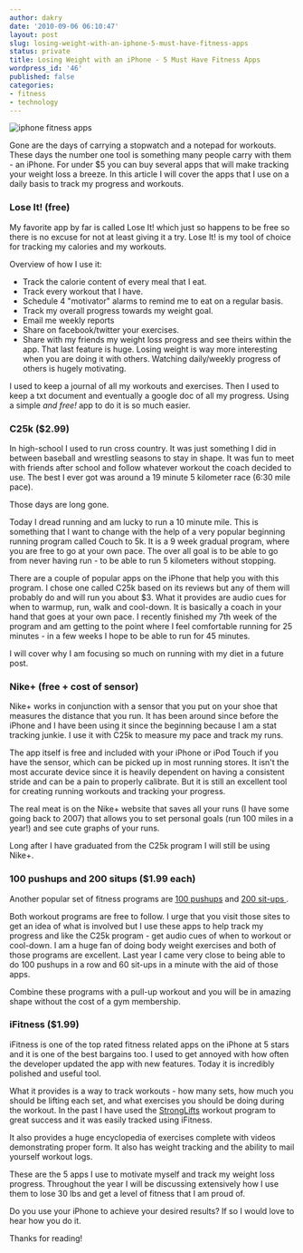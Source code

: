 ```yaml
---
author: dakry
date: '2010-09-06 06:10:47'
layout: post
slug: losing-weight-with-an-iphone-5-must-have-fitness-apps
status: private
title: Losing Weight with an iPhone - 5 Must Have Fitness Apps
wordpress_id: '46'
published: false
categories:
- fitness
- technology
---
```


![iphone fitness
apps](http://farm5.static.flickr.com/4127/4963017072_df74617d5c_z.jpg)

Gone are the days of carrying a stopwatch and a notepad for workouts. These
days the number one tool is something many people carry with them - an iPhone.
For under $5 you can buy several apps that will make tracking your weight loss
a breeze. In this article I will cover the apps that I use on a daily basis to
track my progress and workouts.

### Lose It! (free)

  
My favorite app by far is called Lose It! which just so happens to be free so
there is no excuse for not at least giving it a try. Lose It! is my tool of
choice for tracking my calories and my workouts.

Overview of how I use it:

  * Track the calorie content of every meal that I eat.
  * Track every workout that I have.
  * Schedule 4 "motivator" alarms to remind me to eat on a regular basis.
  * Track my overall progress towards my weight goal.
  * Email me weekly reports
  * Share on facebook/twitter your exercises.
  * Share with my friends my weight loss progress and see theirs within the app.
That last feature is huge. Losing weight is way more interesting when you are
doing it with others. Watching daily/weekly progress of others is hugely
motivating.

I used to keep a journal of all my workouts and exercises. Then I used to keep
a txt document and eventually a google doc of all my progress. Using a simple
_and free!_ app to do it is so much easier.

### C25k ($2.99)

In high-school I used to run cross country. It was just something I did in
between baseball and wrestling seasons to stay in shape. It was fun to meet
with friends after school and follow whatever workout the coach decided to
use. The best I ever got was around a 19 minute 5 kilometer race (6:30 mile
pace).

Those days are long gone.

Today I dread running and am lucky to run a 10 minute mile. This is something
that I want to change with the help of a very popular beginning running
program called Couch to 5k. It is a 9 week gradual program, where you are free
to go at your own pace. The over all goal is to be able to go from never
having run - to be able to run 5 kilometers without stopping.

There are a couple of popular apps on the iPhone that help you with this
program. I chose one called C25k based on its reviews but any of them will
probably do and will run you about $3. What it provides are audio cues for
when to warmup, run, walk and cool-down. It is basically a coach in your hand
that goes at your own pace. I recently finished my 7th week of the program and
am getting to the point where I feel comfortable running for 25 minutes - in a
few weeks I hope to be able to run for 45 minutes.

I will cover why I am focusing so much on running with my diet in a future
post.

### Nike+ (free + cost of sensor)

Nike+ works in conjunction with a sensor that you put on your shoe that
measures the distance that you run. It has been around since before the iPhone
and I have been using it since the beginning because I am a stat tracking
junkie. I use it with C25k to measure my pace and track my runs.

The app itself is free and included with your iPhone or iPod Touch if you have
the sensor, which can be picked up in most running stores. It isn't the most
accurate device since it is heavily dependent on having a consistent stride
and can be a pain to properly calibrate. But it is still an excellent tool for
creating running workouts and tracking your progress.

The real meat is on the Nike+ website that saves all your runs (I have some
going back to 2007) that allows you to set personal goals (run 100 miles in a
year!) and see cute graphs of your runs.

Long after I have graduated from the C25k program I will still be using Nike+.

### 100 pushups and 200 situps ($1.99 each)

Another popular set of fitness programs are [100
pushups](http://hundredpushups.com/) and [200 sit-ups
](http://www.twohundredsitups.com/).

Both workout programs are free to follow. I urge that you visit those sites to
get an idea of what is involved but I use these apps to help track my progress
and like the C25k program - get audio cues of when to workout or cool-down. I
am a huge fan of doing body weight exercises and both of those programs are
excellent. Last year I came very close to being able to do 100 pushups in a
row and 60 sit-ups in a minute with the aid of those apps.

Combine these programs with a pull-up workout and you will be in amazing shape
without the cost of a gym membership.

### iFitness ($1.99)

iFitness is one of the top rated fitness related apps on the iPhone at 5 stars
and it is one of the best bargains too. I used to get annoyed with how often
the developer updated the app with new features. Today it is incredibly
polished and useful tool.

What it provides is a way to track workouts - how many sets, how much you
should be lifting each set, and what exercises you should be doing during the
workout. In the past I have used the [StrongLifts](http://stronglifts.com/)
workout program to great success and it was easily tracked using iFitness.

It also provides a huge encyclopedia of exercises complete with videos
demonstrating proper form. It also has weight tracking and the ability to mail
yourself workout logs.

These are the 5 apps I use to motivate myself and track my weight loss
progress. Throughout the year I will be discussing extensively how I use them
to lose 30 lbs and get a level of fitness that I am proud of.

Do you use your iPhone to achieve your desired results? If so I would love to
hear how you do it.

Thanks for reading!

